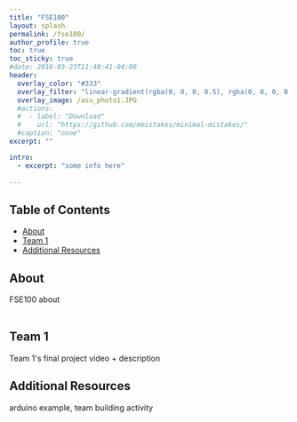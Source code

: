 ```yaml
---
title: "FSE100"
layout: splash
permalink: /fse100/
author_profile: true
toc: true
toc_sticky: true
#date: 2016-03-23T11:48:41-04:00
header:
  overlay_color: "#333"
  overlay_filter: "linear-gradient(rgba(0, 0, 0, 0.5), rgba(0, 0, 0, 0.5))"
  overlay_image: /asu_photo1.JPG
  #actions:
  #  - label: "Download"
  #    url: "https://github.com/mmistakes/minimal-mistakes/"
  #caption: "none"
excerpt: ""

intro: 
  - excerpt: "some info here"   
   
---
```


## Table of Contents
- [About](/fse100/#about)<br>
- [Team 1](/fse100/#team-1)<br>
- [Additional Resources](/fse100/#additional-resources)<br>

## About
FSE100 about<br><br>

## Team 1
Team 1's final project video + description

## Additional Resources
arduino example, team building activity
